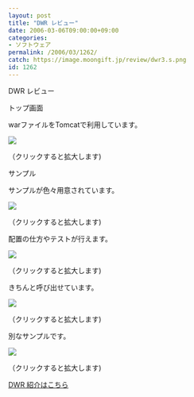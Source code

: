```yaml
---
layout: post
title: "DWR レビュー"
date: 2006-03-06T09:00:00+09:00
categories:
- ソフトウェア
permalink: /2006/03/1262/
catch: https://image.moongift.jp/review/dwr3.s.png
id: 1262
---
```

DWR レビュー  
<!--more-->

トップ画面

  

warファイルをTomcatで利用しています。

  

[![](https://image.moongift.jp/review/dwr1.s.png)](https://image.moongift.jp/review/dwr1.png)  
  
（クリックすると拡大します)

  

サンプル

  

サンプルが色々用意されています。

  

[![](https://image.moongift.jp/review/dwr2.s.png)](https://image.moongift.jp/review/dwr2.png)  
  
（クリックすると拡大します)

  

配置の仕方やテストが行えます。

  

[![](https://image.moongift.jp/review/dwr3.s.png)](https://image.moongift.jp/review/dwr3.png)  
  
（クリックすると拡大します)

  

きちんと呼び出せています。

  

[![](https://image.moongift.jp/review/dwr4.s.png)](https://image.moongift.jp/review/dwr4.png)  
  
（クリックすると拡大します)

  

別なサンプルです。

  

[![](https://image.moongift.jp/review/dwr5.s.png)](https://image.moongift.jp/review/dwr5.png)  
  
（クリックすると拡大します)

  

[DWR 紹介はこちら](http://oss.moongift.jp/intro/i-1257.html)


